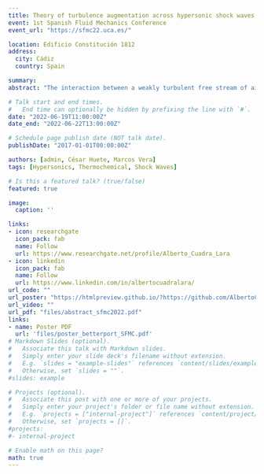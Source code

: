 ```yaml
---
title: Theory of turbulence augmentation across hypersonic shock waves in air
event: 1st Spanish Fluid Mechanics Conference
event_url: "https://sfmc22.uca.es/" 

location: Edificio Constitución 1812
address:
  city: Cádiz
  country: Spain

summary: 
abstract: "The interaction between a weakly turbulent free stream of air and a hypersonic shock wave is investigated theoretically by using linear interaction analysis (LIA). The perturbation-free jump conditions across the shock are computed using Combustion Toolbox, an in-house thermochemical code capable of capturing high-temperature phenomena such as dissociation, ionization, and recombination in multi-species mixtures, which are found to be dominant effects in hypersonic shocks in air. The formulation is developed in the limit in which the thickness of the thermochemical nonequilibrium region is assumed to be much smaller than the characteristic size of the shock wrinkles caused by turbulence. Similarly to our previous work [Physics of Fluids, 33(8), 086111 (2021)] which only accounted for vibrational and dissociation effects of single-species diatomic gases, the LIA results presented here for air indicate that the enstrophy, anisotropy, intensity, and turbulent kinetic energy (TKE) of the fluctuations are much more amplified through the shock than in the thermochemical frozen case. Moreover, the turbulent Reynolds number is also amplified across the shock at hypersonic Mach numbers in the presence of dissociation and vibrational excitation, as opposed to the attenuation observed in the thermochemical frozen case. However, multi-species effects reshape the curve of TKE to that where local peaks associate with the local maxima in the net variation of the concentrations of the major diatomic species in the mixture."

# Talk start and end times.
#   End time can optionally be hidden by prefixing the line with `#`.
date: "2022-06-19T11:00:00Z"
date_end: "2022-06-22T13:00:00Z"

# Schedule page publish date (NOT talk date).
publishDate: "2017-01-01T00:00:00Z"

authors: [admin, César Huete, Marcos Vera]
tags: [Hypersonics, Thermochemical, Shock Waves]

# Is this a featured talk? (true/false)
featured: true

image:
  caption: ''

links:
- icon: researchgate
  icon_pack: fab
  name: Follow
  url: https://www.researchgate.net/profile/Alberto_Cuadra_Lara
- icon: linkedin
  icon_pack: fab
  name: Follow
  url: https://www.linkedin.com/in/albertocuadralara/
url_code: ""
url_poster: "https://htmlpreview.github.io/?https://github.com/AlbertoCuadra/Personal_Website/blob/master/content/talk/sfmc2022/poster_betterport_SFMC.html"
url_video: ""
url_pdf: "files/abstract_sfmc2022.pdf"
links:
- name: Poster PDF
  url: 'files/poster_betterport_SFMC.pdf'
# Markdown Slides (optional).
#   Associate this talk with Markdown slides.
#   Simply enter your slide deck's filename without extension.
#   E.g. `slides = "example-slides"` references `content/slides/example-slides.md`.
#   Otherwise, set `slides = ""`.
#slides: example

# Projects (optional).
#   Associate this post with one or more of your projects.
#   Simply enter your project's folder or file name without extension.
#   E.g. `projects = ["internal-project"]` references `content/project/deep-learning/index.md`.
#   Otherwise, set `projects = []`.
#projects:
#- internal-project

# Enable math on this page?
math: true
---
```

